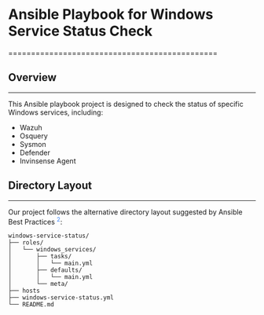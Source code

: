 # Ansible Playbook for Windows Service Status Check
==============================================


## Overview
------------

This Ansible playbook project is designed to check the status of specific Windows services, including:

* Wazuh
* Osquery
* Sysmon
* Defender
* Invinsense Agent

## Directory Layout
-------------------

Our project follows the alternative directory layout suggested by Ansible Best Practices  <sup><a href="https://docs.ansible.com/ansible/2.8/user_guide/playbooks_best_practices.html" target="_blank" rel="noreferrer" style="color: rgb(59, 130, 246); text-decoration: none; hover:text-decoration: underline;">2</a></sup>:

```plain
windows-service-status/
├── roles/
│   └── windows_services/
│       ├── tasks/
│       │   └── main.yml
│       ├── defaults/
│       │   └── main.yml
│       └── meta/
├── hosts
├── windows-service-status.yml
└── README.md